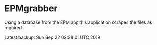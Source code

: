 # EPMgrabber
Using a database from the EPM app this application scrapes the files as required


Latest backup: Sun Sep 22 02:38:01 UTC 2019

